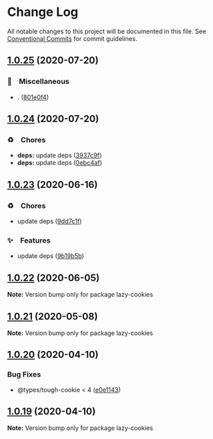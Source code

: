 # Change Log

All notable changes to this project will be documented in this file.
See [Conventional Commits](https://conventionalcommits.org) for commit guidelines.

## [1.0.25](https://github.com/bluelovers/ws-rest/compare/lazy-cookies@1.0.24...lazy-cookies@1.0.25) (2020-07-20)


### 🔖　Miscellaneous

* . ([801e0f4](https://github.com/bluelovers/ws-rest/commit/801e0f4ff7bd29c81e67934636f57e57d0d01c74))





## [1.0.24](https://github.com/bluelovers/ws-rest/compare/lazy-cookies@1.0.23...lazy-cookies@1.0.24) (2020-07-20)


### ♻️　Chores

* **deps:** update deps ([3937c9f](https://github.com/bluelovers/ws-rest/commit/3937c9f90040c4804c841bcb40fbe90e9654a652))
* **deps:** update deps ([0ebc4af](https://github.com/bluelovers/ws-rest/commit/0ebc4af0fd3c2fa7f74dfdaf32be84d657c4209c))





## [1.0.23](https://github.com/bluelovers/ws-rest/compare/lazy-cookies@1.0.22...lazy-cookies@1.0.23) (2020-06-16)


### ♻️　Chores

*  update deps ([9dd7c1f](https://github.com/bluelovers/ws-rest/commit/9dd7c1fc5b40ac28a6f928c89dbf36be1add89c6))


### ✨　Features

*  update deps ([9b19b5b](https://github.com/bluelovers/ws-rest/commit/9b19b5bf40d40a9761fc01fe7daa630fcf4df1e8))





## [1.0.22](https://github.com/bluelovers/ws-rest/compare/lazy-cookies@1.0.21...lazy-cookies@1.0.22) (2020-06-05)

**Note:** Version bump only for package lazy-cookies





## [1.0.21](https://github.com/bluelovers/ws-rest/compare/lazy-cookies@1.0.20...lazy-cookies@1.0.21) (2020-05-08)

**Note:** Version bump only for package lazy-cookies





## [1.0.20](https://github.com/bluelovers/ws-rest/compare/lazy-cookies@1.0.19...lazy-cookies@1.0.20) (2020-04-10)


### Bug Fixes

* @types/tough-cookie < 4 ([e0e1143](https://github.com/bluelovers/ws-rest/commit/e0e1143c6a140d0e78209e37fda5d07755e25eba))





## [1.0.19](https://github.com/bluelovers/ws-rest/compare/lazy-cookies@1.0.18...lazy-cookies@1.0.19) (2020-04-10)

**Note:** Version bump only for package lazy-cookies
